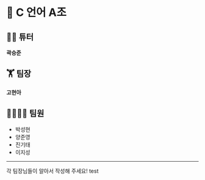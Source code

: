 # 📝 C 언어 A조 
## 👨‍💻 튜터
**곽승준**
## 🏋 팀장
**고현아**
## 👨‍👨‍👧‍👦 팀원</br>
* 박성현</br>
* 양준영</br>
* 진기태</br>
* 이지성</br>
-------------
각 팀장님들이 알아서 작성해 주세요!
test
